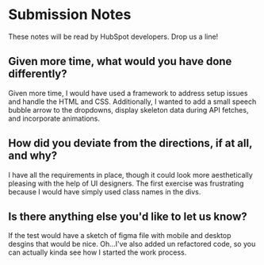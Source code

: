 # Submission Notes

These notes will be read by HubSpot developers. Drop us a line!

## Given more time, what would you have done differently?

Given more time, I would have used a framework to address setup issues and handle the HTML and CSS. Additionally, I wanted to add a small speech bubble arrow to the dropdowns, display skeleton data during API fetches, and incorporate animations.

## How did you deviate from the directions, if at all, and why?

I have all the requirements in place, though it could look more aesthetically pleasing with the help of UI designers. The first exercise was frustrating because I would have simply used class names in the divs.

## Is there anything else you'd like to let us know?

If the test would have a sketch of figma file with mobile and desktop desgins that would be nice.
Oh...I've also added un refactored code, so you can actually kinda see how I started the work process.

